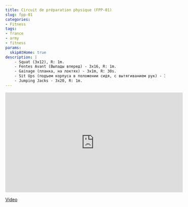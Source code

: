 ```yaml
---
title: Circuit de préparation physique (FPP-01)
slug: fpp-01
categories:
- Fitness
tags:
- france
- army
- fitness
params:
  skipAtHome: true
description: |
    - Squat (3x12), R: 1m.
    - Fentes Avant (Выпады вперед) - 3x16, R: 1m.
    - Gainage (планка, на локтях) - 3x1m, R: 30s.
    - Sit Ups (подъем корпуса в положении сидя, с вытягиванием рук) - 3x10, R: 1m.
    - Jumping Jacks - 3x20, R: 1m.
---
```


<iframe width="560" height="315" src="https://www.youtube.com/embed/vwGtyKKX0Rs?si=mDf4raHqLGrx4jNd" title="YouTube video player" frameborder="0" allow="accelerometer; autoplay; clipboard-write; encrypted-media; gyroscope; picture-in-picture; web-share" allowfullscreen></iframe>

[Video](https://youtu.be/vwGtyKKX0Rs?si=bG_Tud5B8Uv3JiUl)
